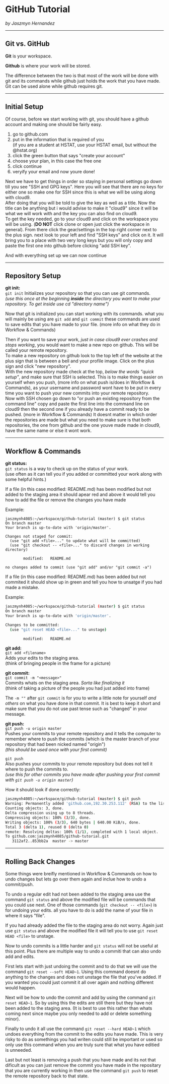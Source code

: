 # GitHub Tutorial

_by Jaszmyn Hernandez_

---
## Git vs. GitHub

**Git** is your workspace.

**Github** is where your work will be stored.

The difference between the two is that most of the work will be done with git and its commands while github just holds the work that you have made. Git can be used alone while github requires git.


---
## Initial Setup

Of course, before we start working with git, you should have a github account and making one should be fairly easy.
1. go to github.com
2. put in the information that is required of you  
(if you are a student at HSTAT, use your HSTAT email, but without the @hstat.org)
3. click the green button that says "create your account"
4. choose your plan, in this case the free one
5. click continue 
6. veryify your email and now youre done!

Next we have to get things in order so staying in personal settings go down till you see "SSH and GPG keys". Here you will see that there are no keys for either one so make one for SSH since this is what we will be using along with cloud9.   
After doing that you will be told to give the key as well as a title. Now the title can be anything but i would advise to make it "cloud9" since it will be what we will work with and the key you can also find on cloud9.  
To get the key needed, go to your cloud9 and click on the workspace you will be using. (**DO NOT** click clone or open just click the workspace in general). From there click the gear/settings in the top right corner next to the plus sign. next look to your left and find "SSH keys" and click on it. It will bring you to a place with two very long keys but you will only copy and paste the first one into github before clicking "add SSH key".

And with everything set up we can now continue


---
## Repository Setup

**git init:**  
`git init`
Initializes your repository so that you can use git commands.  
_(use this once at the beginning **inside** the directory you want to make your repository. To get inside use cd "directory name")_

Now that git is initialized you can start working with its commands. what you will mainly be using are `git add` and `git commit` these commands are used to save edits that you have made to your file. (more info on what they do in  Workflow & Commands)

Then if you want to save your work, _just in case cloud9 ever crashes and stops working_, you would want to make a new repo on github. This will be called your remote repository.  
To make a new repository on github look to the top left of the website at the plus sign that is between a bell and your profile image. Click on the plus sign and click "new repository".  
With the new repository made check at the top, _below the words "quick setup"_, and make sure that SSH is selected. This is to make things easier on yourself when you push, (more info on what push is/does in  Workflow & Commands), as your username and password wont have to be put in every time you want to push your new commits into your remote repository.  
Now with SSH chosen go down to "or push an existing repository from the command line" copy and paste the first line into the command line on cloud9 then the second one if you already have a commit ready to be pushed. (more in Workflow & Commands)
It doesnt matter in which order the repositories are made but what you need to make sure is that both repositories, the one from github and the one youve made made in cloud9, have the same name or else it wont work.


---
## Workflow & Commands

**git status:**  
`git status` is a way to check up on the status of your work.  
(use often as it can tell you if you added or committed your work along with some helpful hints.)

If a file (in this case modified:   README.md) has been modified but not added to the staging area it should apear red and above it would tell you how to add the file or remove the changes you have made

Example:
``` 
jaszmynh4085:~/workspace/github-tutorial (master) $ git status
On branch master
Your branch is up-to-date with 'origin/master'.

Changes not staged for commit:
  (use "git add <file>..." to update what will be committed)
  (use "git checkout -- <file>..." to discard changes in working directory)

        modified:   README.md

no changes added to commit (use "git add" and/or "git commit -a")
```

If a file (in this case modified:   README.md) has been added but not commited it should show up in green and tell you how to unsatge if you had made a mistake. 

Example:
```bash
jaszmynh4085:~/workspace/github-tutorial (master) $ git status
On branch master
Your branch is up-to-date with 'origin/master'.

Changes to be committed:
  (use "git reset HEAD <file>..." to unstage)

        modified:   README.md
```

**git add:**  
`git add <filename>`  
Adds your edits to the staging area.  
(think of bringing people in the frame for a picture)


**git commit:**  
`git commit -m "<message>"`  
Commits whats on the staging area. _Sorta like finalizing it_  
(think of taking a picture of the people you had just added into frame)

The `-m ""` after `git commit` is for you to write a little note for yourself _and others_ on what you have done in that commit. It is best to keep it short and make sure that you do not use past tense such as "changed" in your message.


**git push:**  
`git push -u origin master`  
Pushes your commits to your remote repository and it tells the computer to remember where to push the commits (which is the master branch of your repository that had been nicked named "origin")  
_(this should be used once with your first commit)_

`git push`  
Also pushes your commits to your remote repository but does not tell it where to push the commits to.  
_(use this for other commits you have made after pushing your first commit with `git push -u origin master`)_

How it should look if done correctly:
``` bash
jaszmynh4085:~/workspace/github-tutorial (master) $ git push
Warning: Permanently added 'github.com,192.30.253.112' (RSA) to the list of known hosts.
Counting objects: 3, done.
Delta compression using up to 8 threads.
Compressing objects: 100% (3/3), done.
Writing objects: 100% (3/3), 640 bytes | 640.00 KiB/s, done.
Total 3 (delta 1), reused 0 (delta 0)
remote: Resolving deltas: 100% (1/1), completed with 1 local object.
To github.com:jaszmynh4085/github-tutorial.git
   3112af2..853bb2a  master -> master
```

---
## Rolling Back Changes

Some things were breifly mentioned in Workflow & Commands on how to undo changes but lets go over them again and inclue how to undo a commit/push. 

To undo a regular edit had not been added to the staging area use the command `git status` and above the modified file will be commands that you could use next. One of those commands (`git checkout -- <file>`) is for undoing your edits. all you have to do is add the name of your file in where it says "file".

If you had already added the file to the staging area do not worry. Again just use `git status` and above the modified file it will tell you to use `git reset HEAD <file>` to unstage. 

Now to undo commits is a little harder and `git status` will not be useful at this point. Plus there are multiple way to undo a commiti that can also undo add and edits. 

First lets start with just undoing the commit and to do that we will use the command `git reset --soft HEAD~1`. Using this command doesnt do anything to the changes and does not unstage the file that you've added. If you wanted you could just commit it all over again and nothing different would happen.

Next will be how to undo the commit and add by using the command `git reset HEAD~1`. So by using this the edits are still there but they have not been added to the staging area. (It is best to use this rather than whats coming next since maybe you only needed to add or delete something minor).

Finally to undo it all use the command `git reset --hard HEAD~1` which undoes everything from the commit to the edits you have made. This is very risky to do as somethings you had writen could still be important or used so only use this command when you are truly sure that what you have editied is unneeded. 

Last but not least is removing a push that you have made and its not that dificult as you can just remove the commit you have made in the repositary that you are currently working in then use the command `git push` to reset the remote repository back to that state.